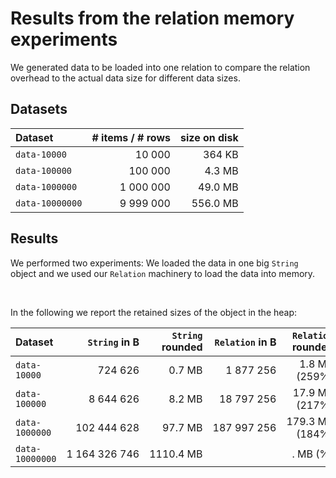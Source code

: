 # Results from the relation memory experiments

We generated data to be loaded into one relation to compare the relation overhead to the actual data size for different data sizes.

## Datasets

| Dataset         |     # items / # rows |  size on disk |
|:----------------|---------------------:|--------------:|
| `data-10000`    |          10&nbsp;000 |   364&nbsp;KB |
| `data-100000`   |         100&nbsp;000 |   4.3&nbsp;MB |
| `data-1000000`  |  1&nbsp;000&nbsp;000 |  49.0&nbsp;MB |
| `data-10000000` |  9&nbsp;999&nbsp;000 | 556.0&nbsp;MB |

## Results

We performed two experiments:
We loaded the data in one big `String` object and we used our `Relation` machinery to load the data into memory.

&nbsp;

In the following we report the retained sizes of the object in the heap:

| Dataset         |                `String` in B | `String` rounded |        `Relation` in B | `Relation` rounded |
|:----------------|-----------------------------:|-----------------:|-----------------------:|-------------------:|
| `data-10000`    |                 724&nbsp;626 |      0.7&nbsp;MB |    1&nbsp;877&nbsp;256 |  1.8&nbsp;MB (259%)|
| `data-100000`   |          8&nbsp;644&nbsp;626 |      8.2&nbsp;MB |   18&nbsp;797&nbsp;256 | 17.9&nbsp;MB (217%)|
| `data-1000000`  |        102&nbsp;444&nbsp;628 |     97.7&nbsp;MB | 187&nbsp;997&nbsp;256 | 179.3&nbsp;MB (184%)|
| `data-10000000` | 1&nbsp;164&nbsp;326&nbsp;746 |   1110.4&nbsp;MB | &nbsp;&nbsp;&nbsp; | .&nbsp;MB (%) |